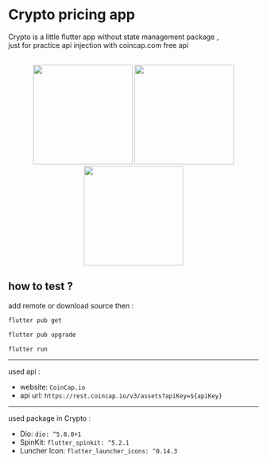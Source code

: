 # Crypto pricing app

Crypto is a little flutter app without state management package ,<br>
just for practice api injection with coincap.com free api
<br>
<br>

<p align="center">

<img src="https://github.com/user-attachments/assets/c838748f-7d51-4478-832f-9e819ecd6d1d" width="200" alt="" />


<img src="https://github.com/user-attachments/assets/d04712db-a51b-414e-986b-d5239ba0f8ec" width="200" alt="" />

  
<img src="https://github.com/user-attachments/assets/c2cd40e8-46f0-488e-86a1-5821391cf619" width="200" alt="" />

</p>


## how to test ?

add remote or download source then :


```bash
flutter pub get
```
```bash
flutter pub upgrade
```
```bash
flutter run
```
<hr>

used api :

* website: `CoinCap.io`
* api url: `https://rest.coincap.io/v3/assets?apiKey=${apiKey}`

<hr>

used package in Crypto :

* Dio: `dio: ^5.8.0+1`
* SpinKit: `flutter_spinkit: ^5.2.1`
* Luncher Icon: `flutter_launcher_icons: ^0.14.3`











